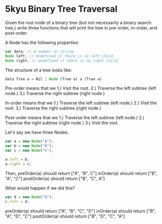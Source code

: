 # 5kyu Binary Tree Traversal

Given the root node of a binary tree (but not necessarily a binary search tree,) write three functions that will print the tree in pre-order, in-order, and post-order.

A Node has the following properties:
```js
var data; // A number or string.
Node left; // Undefined if there is no left child.
Node right; // Undefined if there is no right child.
```

The structure of a tree looks like:
```js
data Tree a = Nil | Node (Tree a) a (Tree a)
```

Pre-order means that we
1.) Visit the root.
2.) Traverse the left subtree (left node.)
3.) Traverse the right subtree (right node.)

In-order means that we
1.) Traverse the left subtree (left node.)
2.) Visit the root.
3.) Traverse the right subtree (right node.)

Post-order means that we
1.) Traverse the left subtree (left node.)
2.) Traverse the right subtree (right node.)
3.) Visit the root.

Let's say we have three Nodes.
```js
var a = new Node("A");
var b = new Node("B");
var c = new Node("C");

a.left = b;
a.right = c;
```

Then, preOrder(a) should return ["A", "B", C"]
inOrder(a) should return ["B", "A", "C"]
postOrder(a) should return ["B", "C", A"]

What would happen if we did this?
```js
var d = new Node("D");
c.left = d;
```

preOrder(a) should return ["A", "B", "C", "D"]
inOrder(a) should return ["B", "A", "D", "C"]
postOrder(a) should return ["B", "D", "C", "A"]

